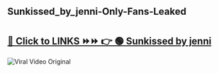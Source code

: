 
 ## Sunkissed_by_jenni-Only-Fans-Leaked

# <h2><a href="https://clipsfans.com/Sunkissed_by_jenni&ref=git">🔗 Click to LINKS ⏩⏩ 👉 🟢 Sunkissed by jenni </a></h2>

<a href="https://clipsfans.com/Sunkissed_by_jenni&ref=git" rel="nofollow" data-target="animated-image.originalLink"><img src="https://i.ibb.co.com/xMMVF88/686577567.gif" alt="Viral Video Original" style="max-width: 100%; display: inline-block;" data-target="animated-image.originalImage"></a>

